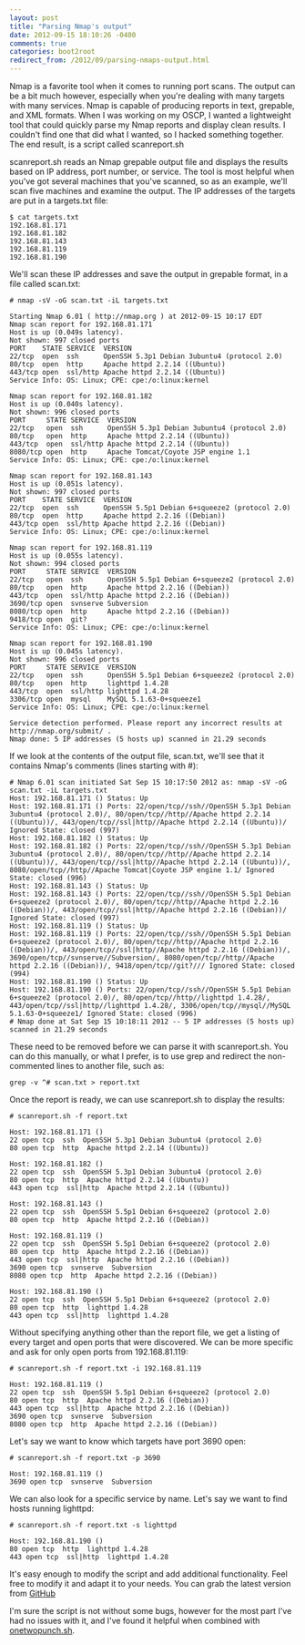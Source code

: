 ```yaml
---
layout: post
title: "Parsing Nmap's output"
date: 2012-09-15 18:10:26 -0400
comments: true
categories: boot2root
redirect_from: /2012/09/parsing-nmaps-output.html
---
```


Nmap is a favorite tool when it comes to running port scans. The output can be a bit much however, especially when you're dealing with many targets with many services. Nmap is capable of producing reports in text, grepable, and XML formats. When I was working on my OSCP, I wanted a lightweight tool that could quickly parse my Nmap reports and display clean results. I couldn't find one that did what I wanted, so I hacked something together. The end result, is a script called scanreport.sh

<!--more-->

scanreport.sh reads an Nmap grepable output file and displays the results based on IP address, port number, or service. The tool is most helpful when you've got several machines that you've scanned, so as an example, we'll scan five machines and examine the output. The IP addresses of the targets are put in a targets.txt file: 

```
$ cat targets.txt 
192.168.81.171
192.168.81.182
192.168.81.143
192.168.81.119
192.168.81.190
```

We'll scan these IP addresses and save the output in grepable format, in a file called scan.txt: 

```
# nmap -sV -oG scan.txt -iL targets.txt 
 
Starting Nmap 6.01 ( http://nmap.org ) at 2012-09-15 10:17 EDT
Nmap scan report for 192.168.81.171
Host is up (0.049s latency).
Not shown: 997 closed ports
PORT    STATE SERVICE  VERSION
22/tcp  open  ssh      OpenSSH 5.3p1 Debian 3ubuntu4 (protocol 2.0)
80/tcp  open  http     Apache httpd 2.2.14 ((Ubuntu))
443/tcp open  ssl/http Apache httpd 2.2.14 ((Ubuntu))
Service Info: OS: Linux; CPE: cpe:/o:linux:kernel
 
Nmap scan report for 192.168.81.182
Host is up (0.040s latency).
Not shown: 996 closed ports
PORT     STATE SERVICE  VERSION
22/tcp   open  ssh      OpenSSH 5.3p1 Debian 3ubuntu4 (protocol 2.0)
80/tcp   open  http     Apache httpd 2.2.14 ((Ubuntu))
443/tcp  open  ssl/http Apache httpd 2.2.14 ((Ubuntu))
8080/tcp open  http     Apache Tomcat/Coyote JSP engine 1.1
Service Info: OS: Linux; CPE: cpe:/o:linux:kernel
 
Nmap scan report for 192.168.81.143
Host is up (0.051s latency).
Not shown: 997 closed ports
PORT    STATE SERVICE  VERSION
22/tcp  open  ssh      OpenSSH 5.5p1 Debian 6+squeeze2 (protocol 2.0)
80/tcp  open  http     Apache httpd 2.2.16 ((Debian))
443/tcp open  ssl/http Apache httpd 2.2.16 ((Debian))
Service Info: OS: Linux; CPE: cpe:/o:linux:kernel
 
Nmap scan report for 192.168.81.119
Host is up (0.055s latency).
Not shown: 994 closed ports
PORT     STATE SERVICE  VERSION
22/tcp   open  ssh      OpenSSH 5.5p1 Debian 6+squeeze2 (protocol 2.0)
80/tcp   open  http     Apache httpd 2.2.16 ((Debian))
443/tcp  open  ssl/http Apache httpd 2.2.16 ((Debian))
3690/tcp open  svnserve Subversion
8080/tcp open  http     Apache httpd 2.2.16 ((Debian))
9418/tcp open  git?
Service Info: OS: Linux; CPE: cpe:/o:linux:kernel
 
Nmap scan report for 192.168.81.190
Host is up (0.045s latency).
Not shown: 996 closed ports
PORT     STATE SERVICE  VERSION
22/tcp   open  ssh      OpenSSH 5.5p1 Debian 6+squeeze2 (protocol 2.0)
80/tcp   open  http     lighttpd 1.4.28
443/tcp  open  ssl/http lighttpd 1.4.28
3306/tcp open  mysql    MySQL 5.1.63-0+squeeze1
Service Info: OS: Linux; CPE: cpe:/o:linux:kernel
 
Service detection performed. Please report any incorrect results at http://nmap.org/submit/ .
Nmap done: 5 IP addresses (5 hosts up) scanned in 21.29 seconds
```

If we look at the contents of the output file, scan.txt, we'll see that it contains Nmap's comments (lines starting with #): 

```
# Nmap 6.01 scan initiated Sat Sep 15 10:17:50 2012 as: nmap -sV -oG scan.txt -iL targets.txt
Host: 192.168.81.171 () Status: Up
Host: 192.168.81.171 () Ports: 22/open/tcp//ssh//OpenSSH 5.3p1 Debian 3ubuntu4 (protocol 2.0)/, 80/open/tcp//http//Apache httpd 2.2.14 ((Ubuntu))/, 443/open/tcp//ssl|http//Apache httpd 2.2.14 ((Ubuntu))/ Ignored State: closed (997)
Host: 192.168.81.182 () Status: Up
Host: 192.168.81.182 () Ports: 22/open/tcp//ssh//OpenSSH 5.3p1 Debian 3ubuntu4 (protocol 2.0)/, 80/open/tcp//http//Apache httpd 2.2.14 ((Ubuntu))/, 443/open/tcp//ssl|http//Apache httpd 2.2.14 ((Ubuntu))/, 8080/open/tcp//http//Apache Tomcat|Coyote JSP engine 1.1/ Ignored State: closed (996)
Host: 192.168.81.143 () Status: Up
Host: 192.168.81.143 () Ports: 22/open/tcp//ssh//OpenSSH 5.5p1 Debian 6+squeeze2 (protocol 2.0)/, 80/open/tcp//http//Apache httpd 2.2.16 ((Debian))/, 443/open/tcp//ssl|http//Apache httpd 2.2.16 ((Debian))/ Ignored State: closed (997)
Host: 192.168.81.119 () Status: Up
Host: 192.168.81.119 () Ports: 22/open/tcp//ssh//OpenSSH 5.5p1 Debian 6+squeeze2 (protocol 2.0)/, 80/open/tcp//http//Apache httpd 2.2.16 ((Debian))/, 443/open/tcp//ssl|http//Apache httpd 2.2.16 ((Debian))/, 3690/open/tcp//svnserve//Subversion/, 8080/open/tcp//http//Apache httpd 2.2.16 ((Debian))/, 9418/open/tcp//git?/// Ignored State: closed (994)
Host: 192.168.81.190 () Status: Up
Host: 192.168.81.190 () Ports: 22/open/tcp//ssh//OpenSSH 5.5p1 Debian 6+squeeze2 (protocol 2.0)/, 80/open/tcp//http//lighttpd 1.4.28/, 443/open/tcp//ssl|http//lighttpd 1.4.28/, 3306/open/tcp//mysql//MySQL 5.1.63-0+squeeze1/ Ignored State: closed (996)
# Nmap done at Sat Sep 15 10:18:11 2012 -- 5 IP addresses (5 hosts up) scanned in 21.29 seconds
```

These need to be removed before we can parse it with scanreport.sh. You can do this manually, or what I prefer, is to use grep and redirect the non-commented lines to another file, such as: 

```
grep -v ^# scan.txt > report.txt
```

Once the report is ready, we can use scanreport.sh to display the results: 

```
# scanreport.sh -f report.txt 
 
Host: 192.168.81.171 () 
22 open tcp  ssh  OpenSSH 5.3p1 Debian 3ubuntu4 (protocol 2.0) 
80 open tcp  http  Apache httpd 2.2.14 ((Ubuntu)) 
 
Host: 192.168.81.182 () 
22 open tcp  ssh  OpenSSH 5.3p1 Debian 3ubuntu4 (protocol 2.0) 
80 open tcp  http  Apache httpd 2.2.14 ((Ubuntu)) 
443 open tcp  ssl|http  Apache httpd 2.2.14 ((Ubuntu)) 
 
Host: 192.168.81.143 () 
22 open tcp  ssh  OpenSSH 5.5p1 Debian 6+squeeze2 (protocol 2.0) 
80 open tcp  http  Apache httpd 2.2.16 ((Debian)) 
 
Host: 192.168.81.119 () 
22 open tcp  ssh  OpenSSH 5.5p1 Debian 6+squeeze2 (protocol 2.0) 
80 open tcp  http  Apache httpd 2.2.16 ((Debian)) 
443 open tcp  ssl|http  Apache httpd 2.2.16 ((Debian)) 
3690 open tcp  svnserve  Subversion 
8080 open tcp  http  Apache httpd 2.2.16 ((Debian)) 
 
Host: 192.168.81.190 () 
22 open tcp  ssh  OpenSSH 5.5p1 Debian 6+squeeze2 (protocol 2.0) 
80 open tcp  http  lighttpd 1.4.28 
443 open tcp  ssl|http  lighttpd 1.4.28 
```

Without specifying anything other than the report file, we get a listing of every target and open ports that were discovered. We can be more specific and ask for only open ports from 192.168.81.119: 

```
# scanreport.sh -f report.txt -i 192.168.81.119
 
Host: 192.168.81.119 () 
22 open tcp  ssh  OpenSSH 5.5p1 Debian 6+squeeze2 (protocol 2.0) 
80 open tcp  http  Apache httpd 2.2.16 ((Debian)) 
443 open tcp  ssl|http  Apache httpd 2.2.16 ((Debian)) 
3690 open tcp  svnserve  Subversion 
8080 open tcp  http  Apache httpd 2.2.16 ((Debian)) 
```

Let's say we want to know which targets have port 3690 open: 

```
# scanreport.sh -f report.txt -p 3690
 
Host: 192.168.81.119 () 
3690 open tcp  svnserve  Subversion 
```

We can also look for a specific service by name. Let's say we want to find hosts running lighttpd: 

```
# scanreport.sh -f report.txt -s lighttpd
 
Host: 192.168.81.190 () 
80 open tcp  http  lighttpd 1.4.28 
443 open tcp  ssl|http  lighttpd 1.4.28 
```

It's easy enough to modify the script and add additional functionality. Feel free to modify it and adapt it to your needs. You can grab the latest version from [GitHub](https://github.com/superkojiman/scanreport)

I'm sure the script is not without some bugs, however for the most part I've had no issues with it, and I've found it helpful when combined with [onetwopunch.sh](/2012/05/31/port-scanning-one-two-punch/).
